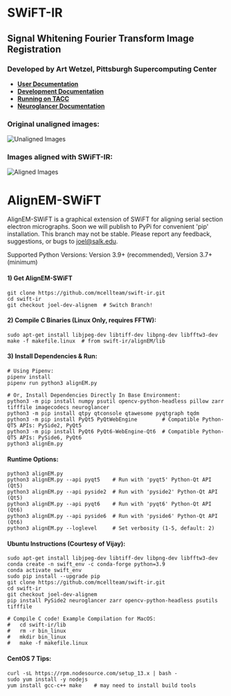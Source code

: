 # SWiFT-IR

## Signal Whitening Fourier Transform Image Registration

### Developed by Art Wetzel, Pittsburgh Supercomputing Center

* **[User Documentation](docs/user/README.md)**
* **[Development Documentation](docs/development/README.md)**
* **[Running on TACC](docs/tacc/README.md)**
* **[Neuroglancer Documentation](https://github.com/joelyancey/neuroglancer#readme)**


### Original unaligned images:

![Unaligned Images](tests/unaligned.gif?raw=true "Unaligned Images")


### Images aligned with SWiFT-IR:

![Aligned Images](tests/aligned.gif?raw=true "Aligned Images")

# AlignEM-SWiFT
AlignEM-SWiFT is a graphical extension of SWiFT for aligning serial section electron micrographs.
Soon we will publish to PyPi for convenient 'pip' installation. This branch may not be stable.
Please report any feedback, suggestions, or bugs to joel@salk.edu.

Supported Python Versions:
Version 3.9+ (recommended),
Version 3.7+ (minimum)

#### 1) Get AlignEM-SWiFT

    git clone https://github.com/mcellteam/swift-ir.git
    cd swift-ir
    git checkout joel-dev-alignem  # Switch Branch!

#### 2) Compile C Binaries (Linux Only, requires FFTW):

    sudo apt-get install libjpeg-dev libtiff-dev libpng-dev libfftw3-dev
    make -f makefile.linux  # from swift-ir/alignEM/lib

#### 3) Install Dependencies & Run:
    # Using Pipenv:
    pipenv install
    pipenv run python3 alignEM.py

    # Or, Install Dependencies Directly In Base Environment:
    python3 -m pip install numpy psutil opencv-python-headless pillow zarr tifffile imagecodecs neuroglancer
    python3 -m pip install qtpy qtconsole qtawesome pyqtgraph tqdm
    python3 -m pip install PyQt5 PyQtWebEngine        # Compatible Python-QT5 APIs: PySide2, PyQt5
    python3 -m pip install PyQt6 PyQt6-WebEngine-Qt6  # Compatible Python-QT5 APIs: PySide6, PyQt6
    python3 alignEm.py

#### Runtime Options:
    python3 alignEM.py
    python3 alignEM.py --api pyqt5    # Run with 'pyqt5' Python-Qt API (Qt5)
    python3 alignEM.py --api pyside2  # Run with 'pyside2' Python-Qt API (Qt5)
    python3 alignEM.py --api pyqt6    # Run with 'pyqt6' Python-Qt API (Qt6)
    python3 alignEM.py --api pyside6  # Run with 'pyside6' Python-Qt API (Qt6)
    python3 alignEM.py --loglevel     # Set verbosity (1-5, default: 2)

#### Ubuntu Instructions (Courtesy of Vijay):

    sudo apt-get install libjpeg-dev libtiff-dev libpng-dev libfftw3-dev
    conda create -n swift_env -c conda-forge python=3.9
    conda activate swift_env
    sudo pip install --upgrade pip
    git clone https://github.com/mcellteam/swift-ir.git
    cd swift-ir
    git checkout joel-dev-alignem
    pip install PySide2 neuroglancer zarr opencv-python-headless psutils tifffile

    # Compile C code! Example Compilation for MacOS:
    #   cd swift-ir/lib
    #   rm -r bin_linux
    #   mkdir bin_linux
    #   make -f makefile.linux

#### CentOS 7 Tips:

    curl -sL https://rpm.nodesource.com/setup_13.x | bash -
    sudo yum install -y nodejs
    yum install gcc-c++ make    # may need to install build tools


